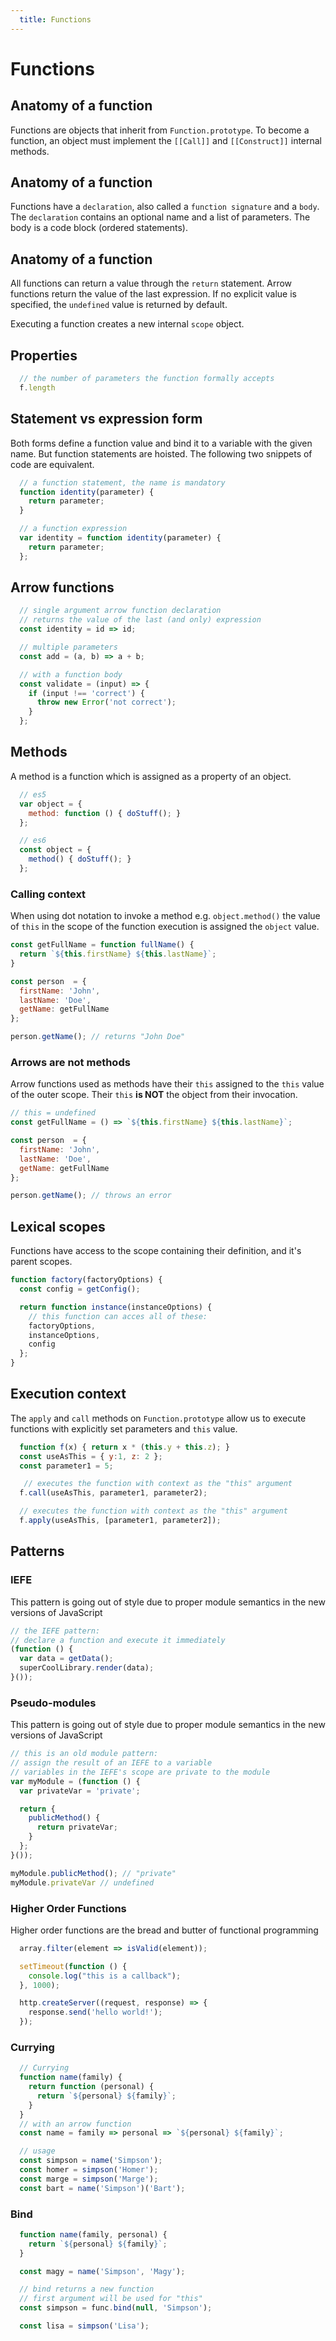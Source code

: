 ```yaml
---
  title: Functions
---
```

# Functions

## Anatomy of a function

Functions are objects that inherit from `Function.prototype`.
To become a function, an object must implement
the `[[Call]]` and `[[Construct]]` internal methods.

## Anatomy of a function

Functions have a `declaration`, also called a `function signature` and a `body`.
The `declaration` contains an optional name and a list of parameters.
The body is a code block (ordered statements).

## Anatomy of a function

All functions can return a value through the `return` statement.
Arrow functions return the value of the last expression.
If no explicit value is specified, the `undefined` value is returned by default.

Executing a function creates a new internal `scope` object.

## Properties

```javascript
  // the number of parameters the function formally accepts
  f.length
```

## Statement vs expression form

Both forms define a function value and bind it to a variable with the given name.
But function statements are hoisted. The following two snippets of code are equivalent.

```javascript
  // a function statement, the name is mandatory
  function identity(parameter) {
    return parameter;
  }
```

```javascript
  // a function expression
  var identity = function identity(parameter) {
    return parameter;
  };
```

## Arrow functions

```javascript
  // single argument arrow function declaration
  // returns the value of the last (and only) expression
  const identity = id => id;

  // multiple parameters
  const add = (a, b) => a + b;

  // with a function body
  const validate = (input) => {
    if (input !== 'correct') {
      throw new Error('not correct');
    }
  };
```

## Methods

A method is a function which is assigned as a property of an object.

```javascript
  // es5
  var object = {
    method: function () { doStuff(); }
  };

  // es6
  const object = {
    method() { doStuff(); }
  };
```

### Calling context

When using dot notation to invoke a method e.g. `object.method()`
the value of `this` in the scope of the function execution
is assigned the `object` value.

```javascript
const getFullName = function fullName() {
  return `${this.firstName} ${this.lastName}`;
}

const person  = {
  firstName: 'John',
  lastName: 'Doe',
  getName: getFullName
};

person.getName(); // returns "John Doe"
```

### Arrows are not methods

Arrow functions used as methods have their `this` assigned to the `this` value of the outer scope.
Their `this` **is NOT** the object from their invocation.

```javascript
// this = undefined
const getFullName = () => `${this.firstName} ${this.lastName}`;

const person  = {
  firstName: 'John',
  lastName: 'Doe',
  getName: getFullName
};

person.getName(); // throws an error
```

## Lexical scopes

Functions have access to the scope containing their definition,
and it's parent scopes.

```javascript
function factory(factoryOptions) {
  const config = getConfig();

  return function instance(instanceOptions) {
    // this function can acces all of these:
    factoryOptions,
    instanceOptions,
    config
  };
}
```

## Execution context

The `apply` and `call` methods on `Function.prototype` allow us
to execute functions with explicitly set parameters and `this` value.

```javascript
  function f(x) { return x * (this.y + this.z); }
  const useAsThis = { y:1, z: 2 };
  const parameter1 = 5;

   // executes the function with context as the "this" argument
  f.call(useAsThis, parameter1, parameter2);

  // executes the function with context as the "this" argument
  f.apply(useAsThis, [parameter1, parameter2]);
```

## Patterns

### IEFE

This pattern is going out of style due to proper module semantics
in the new versions of JavaScript

```javascript
// the IEFE pattern:
// declare a function and execute it immediately
(function () {
  var data = getData();
  superCoolLibrary.render(data);
}());
```

### Pseudo-modules

This pattern is going out of style due to proper module semantics
in the new versions of JavaScript

```javascript
// this is an old module pattern:
// assign the result of an IEFE to a variable
// variables in the IEFE's scope are private to the module
var myModule = (function () {
  var privateVar = 'private';

  return {
    publicMethod() {
      return privateVar;
    }
  };
}());

myModule.publicMethod(); // "private"
myModule.privateVar // undefined
```

### Higher Order Functions

Higher order functions are the bread and butter of functional programming

```javascript  
  array.filter(element => isValid(element));

  setTimeout(function () {
    console.log("this is a callback");
  }, 1000);

  http.createServer((request, response) => {
    response.send('hello world!');
  });
```

### Currying

```javascript
  // Currying
  function name(family) {
    return function (personal) {
      return `${personal} ${family}`;
    }
  }
  // with an arrow function
  const name = family => personal => `${personal} ${family}`;

  // usage
  const simpson = name('Simpson');
  const homer = simpson('Homer');
  const marge = simpson('Marge');
  const bart = name('Simpson')('Bart');
```

### Bind
```javascript
  function name(family, personal) {
    return `${personal} ${family}`;
  }

  const magy = name('Simpson', 'Magy');

  // bind returns a new function
  // first argument will be used for "this"
  const simpson = func.bind(null, 'Simpson');

  const lisa = simpson('Lisa');
```
